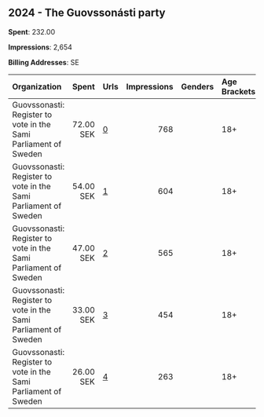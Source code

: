 ## 2024 - The Guovssonásti party 
**Spent**: 232.00

**Impressions**: 2,654

**Billing Addresses**: SE

|Organization|Spent|Urls|Impressions|Genders|Age Brackets|Country Codes|
|:---|---:|:---|---:|:---|:---|:---|
|Guovssonasti: Register to vote in the Sami Parliament of Sweden|72.00 SEK|[0](https://www.snap.com/political-ads/asset/d3113d71d6c6c0a844393ddb3b8d82155a95c10228929b8442b9cd1da5b1f740?mediaType=mp4)|768||18+|sweden|
|Guovssonasti: Register to vote in the Sami Parliament of Sweden|54.00 SEK|[1](https://www.snap.com/political-ads/asset/836af698afc7e4a85580750569f0925ac85b11e2ca3fd4f1b3804474f6271584?mediaType=mp4)|604||18+|sweden|
|Guovssonasti: Register to vote in the Sami Parliament of Sweden|47.00 SEK|[2](https://www.snap.com/political-ads/asset/0890a109fcfccfda862fd22ab1df67b85da2985dcc7e616156018db8af0bd4db?mediaType=mp4)|565||18+|sweden|
|Guovssonasti: Register to vote in the Sami Parliament of Sweden|33.00 SEK|[3](https://www.snap.com/political-ads/asset/d0e6fbb2922ede6b57b23a9b50e016d64d87a4b161f621b1455fefd31cb91bd0?mediaType=mp4)|454||18+|sweden|
|Guovssonasti: Register to vote in the Sami Parliament of Sweden|26.00 SEK|[4](https://www.snap.com/political-ads/asset/a6dc3bcb6f3e95857ea99be951aa292d927016bfb85d6d0b6541cd270bf1bf4a?mediaType=mp4)|263||18+|sweden|
